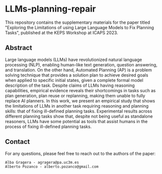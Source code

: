 # LLMs-planning-repair

This repository contains the supplementary materials for the paper titled "Exploring the Limitations of using Large Language Models to Fix Planning Tasks", published at the KEPS Workshop at ICAPS 2023.


## Abstract

Large language models (LLMs) have revolutionized  natural language processing (NLP), enabling human-like text generation, question answering, and translation. On the other hand, Automated Planning (AP) is a problem solving technique that provides a solution plan to achieve desired goals when applied to specific initial states, given a complete formal model description of the task. Despite claims of LLMs having reasoning capabilities, empirical evidence reveals their shortcomings in tasks such as plan generation, plan reuse or replanning, making them unable to fully replace AI planners. In this work, we present an empirical study that shows the limitations of LLMs in another task requiring reasoning and planning skills: that of fixing ill-defined planning tasks. Experimental results across different planning tasks show that, despite not being useful as standalone reasoners, LLMs have some potential as tools that assist humans in the process of fixing ill-defined planning tasks. 


## Contact

For any questions, please feel free to reach out to the authors of the paper:

    Alba Gragera - agragera@pa.uc3m.es
    Alberto Pozanco - alberto.pozanco@gmail.com
